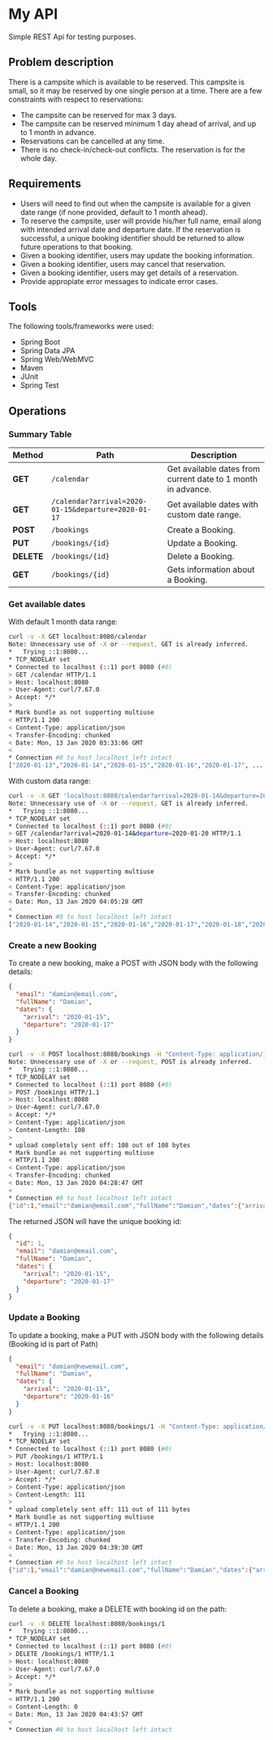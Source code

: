 # My API
Simple REST Api for testing purposes.

## Problem description
There is a campsite which is available to be reserved. This campsite is small, so it may be reserved by one single person at a time. There are a few constraints with respect to reservations:
  - The campsite can be reserved for max 3 days.
  - The campsite can be reserved minimum 1 day ahead of arrival, and up to 1 month in advance.
  - Reservations can be cancelled at any time.
  - There is no check-in/check-out conflicts. The reservation is for the whole day.

## Requirements
  - Users will need to find out when the campsite is available for a given date range (if none provided, default to 1 month ahead).
  - To reserve the campsite, user will provide his/her full name, email along with intended arrival date and departure date. If the reservation is successful, a unique booking identifier should be returned to allow future operations to that booking.
  - Given a booking identifier, users may update the booking information.
  - Given a booking identifier, users may cancel that reservation.
  - Given a booking identifier, users may get details of a reservation.
  - Provide appropiate error messages to indicate error cases.

## Tools
The following tools/frameworks were used:
  - Spring Boot
  - Spring Data JPA
  - Spring Web/WebMVC
  - Maven
  - JUnit
  - Spring Test

## Operations
### Summary Table
| Method | Path | Description |
| ------ | ---- | ------------|
| **GET** | `/calendar` | Get available dates from current date to 1 month in advance. |
| **GET** | `/calendar?arrival=2020-01-15&departure=2020-01-17` | Get available dates with custom date range. |
| **POST** | `/bookings` | Create a Booking. |
| **PUT** | `/bookings/{id}` | Update a Booking. |
| **DELETE** | `/bookings/{id}` | Delete a Booking. |
| **GET** | `/bookings/{id}` | Gets information about a Booking. |

### Get available dates
With default 1 month data range:
```sh
curl -v -X GET localhost:8080/calendar
Note: Unnecessary use of -X or --request, GET is already inferred.
*   Trying ::1:8080...
* TCP_NODELAY set
* Connected to localhost (::1) port 8080 (#0)
> GET /calendar HTTP/1.1
> Host: localhost:8080
> User-Agent: curl/7.67.0
> Accept: */*
> 
* Mark bundle as not supporting multiuse
< HTTP/1.1 200 
< Content-Type: application/json
< Transfer-Encoding: chunked
< Date: Mon, 13 Jan 2020 03:33:06 GMT
< 
* Connection #0 to host localhost left intact
["2020-01-13","2020-01-14","2020-01-15","2020-01-16","2020-01-17", ..., "2020-02-11","2020-02-12","2020-02-13"]
```

With custom data range:
```sh
curl -v -X GET 'localhost:8080/calendar?arrival=2020-01-14&departure=2020-01-20'
Note: Unnecessary use of -X or --request, GET is already inferred.
*   Trying ::1:8080...
* TCP_NODELAY set
* Connected to localhost (::1) port 8080 (#0)
> GET /calendar?arrival=2020-01-14&departure=2020-01-20 HTTP/1.1
> Host: localhost:8080
> User-Agent: curl/7.67.0
> Accept: */*
> 
* Mark bundle as not supporting multiuse
< HTTP/1.1 200 
< Content-Type: application/json
< Transfer-Encoding: chunked
< Date: Mon, 13 Jan 2020 04:05:28 GMT
< 
* Connection #0 to host localhost left intact
["2020-01-14","2020-01-15","2020-01-16","2020-01-17","2020-01-18","2020-01-19","2020-01-20"]
```

### Create a new Booking
To create a new booking, make a POST with JSON body with the following details:
```json
{
  "email": "damian@email.com",
  "fullName": "Damian",
  "dates": {
    "arrival": "2020-01-15",
    "departure": "2020-01-17"
  }
}
```
```sh
curl -v -X POST localhost:8080/bookings -H "Content-Type: application/json" -d '{"email":"damian@email.com","fullName":"Damian","dates": {"arrival":"2020-01-15", "departure":"2020-01-17"}}'
Note: Unnecessary use of -X or --request, POST is already inferred.
*   Trying ::1:8080...
* TCP_NODELAY set
* Connected to localhost (::1) port 8080 (#0)
> POST /bookings HTTP/1.1
> Host: localhost:8080
> User-Agent: curl/7.67.0
> Accept: */*
> Content-Type: application/json
> Content-Length: 108
> 
* upload completely sent off: 108 out of 108 bytes
* Mark bundle as not supporting multiuse
< HTTP/1.1 200 
< Content-Type: application/json
< Transfer-Encoding: chunked
< Date: Mon, 13 Jan 2020 04:28:47 GMT
< 
* Connection #0 to host localhost left intact
{"id":1,"email":"damian@email.com","fullName":"Damian","dates":{"arrival":"2020-01-15","departure":"2020-01-17"}}
```
The returned JSON will have the unique booking id:
```json
{
  "id": 1,
  "email": "damian@email.com",
  "fullName": "Damian",
  "dates": {
    "arrival": "2020-01-15",
    "departure": "2020-01-17"
  }
}
```

### Update a Booking
To update a booking, make a PUT with JSON body with the following details (Booking id is part of Path)
```json
{
  "email": "damian@newemail.com",
  "fullName": "Damian",
  "dates": {
    "arrival": "2020-01-15",
    "departure": "2020-01-16"
  }
}
```
```sh
curl -v -X PUT localhost:8080/bookings/1 -H "Content-Type: application/json" -d '{"email":"damian@newemail.com","fullName":"Damian","dates": {"arrival":"2020-01-15", "departure":"2020-01-16"}}'
*   Trying ::1:8080...
* TCP_NODELAY set
* Connected to localhost (::1) port 8080 (#0)
> PUT /bookings/1 HTTP/1.1
> Host: localhost:8080
> User-Agent: curl/7.67.0
> Accept: */*
> Content-Type: application/json
> Content-Length: 111
> 
* upload completely sent off: 111 out of 111 bytes
* Mark bundle as not supporting multiuse
< HTTP/1.1 200 
< Content-Type: application/json
< Transfer-Encoding: chunked
< Date: Mon, 13 Jan 2020 04:39:30 GMT
< 
* Connection #0 to host localhost left intact
{"id":1,"email":"damian@newemail.com","fullName":"Damian","dates":{"arrival":"2020-01-15","departure":"2020-01-16"}}
```

### Cancel a Booking
To delete a booking, make a DELETE with booking id on the path:
```sh
curl -v -X DELETE localhost:8080/bookings/1 
*   Trying ::1:8080...
* TCP_NODELAY set
* Connected to localhost (::1) port 8080 (#0)
> DELETE /bookings/1 HTTP/1.1
> Host: localhost:8080
> User-Agent: curl/7.67.0
> Accept: */*
> 
* Mark bundle as not supporting multiuse
< HTTP/1.1 200 
< Content-Length: 0
< Date: Mon, 13 Jan 2020 04:43:57 GMT
< 
* Connection #0 to host localhost left intact
```